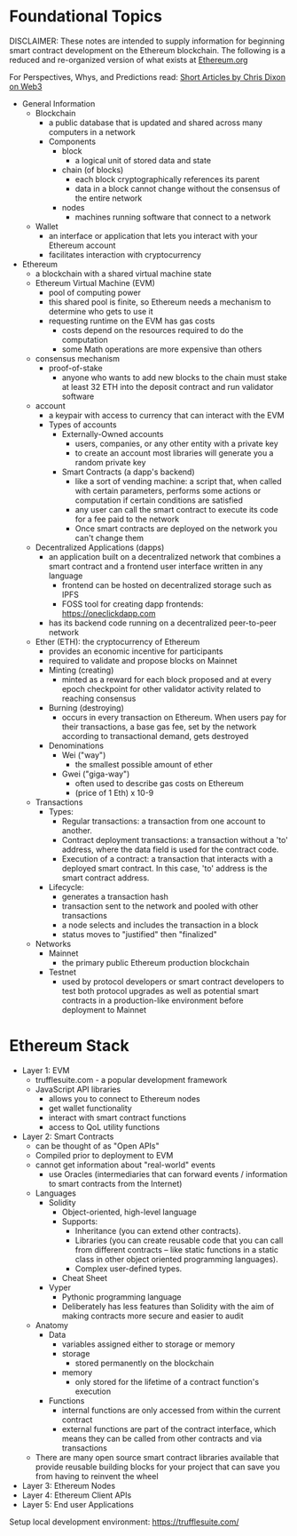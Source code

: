 # Foundational Topics
DISCLAIMER: These notes are intended to supply information for beginning smart contract development on the Ethereum blockchain. The following   is a reduced and re-organized version of what exists at [Ethereum.org](https://ethereum.org)

For Perspectives, Whys, and Predictions read: [Short Articles by Chris Dixon on Web3](https://cdixon.mirror.xyz/TNOgrQGh_xUnBVO7wuYB-NMajrc3_0zN20-XznJRKlk)

- General Information
	- Blockchain
		- a public database that is updated and shared across many computers in a network
		- Components
			- block
				- a logical unit of stored data and state
			- chain (of blocks)
				- each block cryptographically references its parent
				- data in a block cannot change without the consensus of the entire network
			- nodes
				- machines running software that connect to a network
	- Wallet
		- an interface or application that lets you interact with your Ethereum account
		- facilitates interaction with cryptocurrency
- Ethereum
	- a blockchain with a shared virtual machine state
	- Ethereum Virtual Machine (EVM)
		- pool of computing power
		- this shared pool is finite, so Ethereum needs a mechanism to determine who gets to use it
		- requesting runtime on the EVM has gas costs 
			- costs depend on the resources required to do the computation 
			- some Math operations are more expensive than others
	- consensus mechanism
		- proof-of-stake
			- anyone who wants to add new blocks to the chain must stake at least 32 ETH into the deposit contract and run validator software
	- account
		- a keypair with access to currency that can interact with the EVM
		- Types of accounts
			- Externally-Owned accounts
				- users, companies, or any other entity with a private key
				- to create an account most libraries will generate you a random private key
			- Smart Contracts (a dapp's backend)
				- like a sort of vending machine: a script that, when called with certain parameters, performs some actions or computation if certain conditions are satisfied
				- any user can call the smart contract to execute its code for a fee paid to the network
				- Once smart contracts are deployed on the network you can't change them
	- Decentralized Applications (dapps)
		- an application built on a decentralized network that combines a smart contract and a frontend user interface written in any language
			- frontend can be hosted on decentralized storage such as IPFS
			- FOSS tool for creating dapp frontends: https://oneclickdapp.com
		- has its backend code running on a decentralized peer-to-peer network
	- Ether (ETH): the cryptocurrency of Ethereum
		- provides an economic incentive for participants
		- required to validate and propose blocks on Mainnet
		- Minting (creating)
			- minted as a reward for each block proposed and at every epoch checkpoint for other validator activity related to reaching consensus
		- Burning (destroying)
			- occurs in every transaction on Ethereum. When users pay for their transactions, a base gas fee, set by the network according to transactional demand, gets destroyed
		- Denominations
			- Wei ("way")
				- the smallest possible amount of ether
			- Gwei ("giga-way")
				- often used to describe gas costs on Ethereum 
				- (price of 1 Eth) x 10-9
	- Transactions
		- Types: 
			- Regular transactions: a transaction from one account to another.
			- Contract deployment transactions: a transaction without a 'to' address, where the data field is used for the contract code.
			- Execution of a contract: a transaction that interacts with a deployed smart contract. In this case, 'to' address is the smart contract address.
		- Lifecycle:
			- generates a transaction hash
			- transaction sent to the network and pooled with other transactions
			- a node selects and includes the transaction in a block
			- status moves to "justified" then "finalized"
	- Networks
		- Mainnet
			- the primary public Ethereum production blockchain
		- Testnet
			- used by protocol developers or smart contract developers to test both protocol upgrades as well as potential smart contracts in a production-like environment before deployment to Mainnet


# Ethereum Stack

- Layer 1: EVM
	- trufflesuite.com - a popular development framework
	- JavaScript API libraries
		- allows you to connect to Ethereum nodes
		- get wallet functionality
		- interact with smart contract functions
		- access to QoL utility functions 
- Layer 2: Smart Contracts
	- can be thought of as "Open APIs" 
	- Compiled prior to deployment to EVM
	- cannot get information about "real-world" events
		- use Oracles (intermediaries that can forward events / information to smart contracts from the Internet)
	- Languages
		- Solidity
			- Object-oriented, high-level language
			- Supports:
				- Inheritance (you can extend other contracts).
				- Libraries (you can create reusable code that you can call from different contracts – like static functions in a static class in other object oriented programming languages).
				- Complex user-defined types.
			- Cheat Sheet
		- Vyper
			- Pythonic programming language
			- Deliberately has less features than Solidity with the aim of making contracts more secure and easier to audit
	- Anatomy
		- Data
			- variables assigned either to storage or memory
			- storage
				- stored permanently on the blockchain
			- memory
				- only stored for the lifetime of a contract function's execution
		- Functions
			- internal functions are only accessed from within the current contract
			- external functions are part of the contract interface, which means they can be called from other contracts and via transactions
	- There are many open source smart contract libraries available that provide reusable building blocks for your project that can save you from having to reinvent the wheel
- Layer 3: Ethereum Nodes
- Layer 4: Ethereum Client APIs
- Layer 5: End user Applications

Setup local development environment: https://trufflesuite.com/
